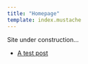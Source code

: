 ```yaml
---
title: "Homepage"
template: index.mustache
---
```


Site under construction...

- [A test post](post/testpost.html)
